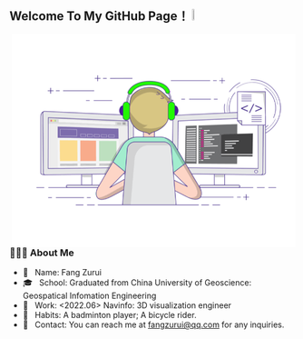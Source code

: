 ## Welcome To My GitHub Page！ <img height="3%" width="3%" src="https://camo.githubusercontent.com/d3359cb00ab0b5ed8f2e1fe3fceb4fbaf3b614340f8c0db99c17b9f50b351770/68747470733a2f2f656d6f6a69732e736c61636b6d6f6a69732e636f6d2f656d6f6a69732f696d616765732f313533313834393433302f343234362f626c6f622d73756e676c61737365732e6769663f31353331383439343330"/>

<img align="right" alt="GIF" src="https://raw.githubusercontent.com/devSouvik/devSouvik/master/gif3.gif" width="500"/>

<h3> 👨🏻‍💻 About Me </h3>


- 🔭 &nbsp; Name:     Fang Zurui
- 🎓 &nbsp; School:   Graduated from China University of Geoscience: Geospatical Infomation Engineering
- 💼 &nbsp; Work:     <2022.06> Navinfo: 3D visualization engineer
- 🏃 &nbsp; Habits:   A badminton player; A bicycle rider.
- 📮 &nbsp; Contact:  You can reach me at fangzurui@qq.com for any inquiries.
